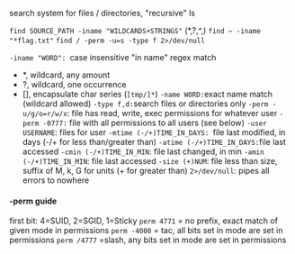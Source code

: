 search system for files / directories, "recursive" ls

`find SOURCE_PATH -iname "WILDCARDS+STRINGS"` (\*,?,^,)
`find ~ -iname "*flag.txt"`
`find / -perm -u=s -type f 2>/dev/null`

`-iname "WORD": `case insensitive "in name" regex match
- \*, wildcard, any amount
- ?,  wildcard, one occurrence
- [], encapsulate char series (`[tmp/]*`)
`-name WORD:`exact name match (wildcard allowed)
`-type f,d:`search files or directories only
`-perm -u/g/o=r/w/x`: file has read, write, exec permissions for whatever user
`-perm -0777:` file with all permissions to all users (see below)
`-user USERNAME`: files for user
`-mtime (-/+)TIME_IN_DAYS: `file last modified, in days (-/+ for less than/greater than)
`-atime (-/+)TIME_IN_DAYS:`file last accessed
`-cmin (-/+)TIME_IN_MIN`: file last changed, in min
`-amin (-/+)TIME_IN_MIN`: file last accessed
`-size (+)NUM`: file less than size, suffix of M, k, G for units (+ for greater than)
`2>/dev/null`: pipes all errors to nowhere

#### -perm guide
first bit: 4=SUID, 2=SGID, 1=Sticky
`perm 4771` = no prefix, exact match of given mode in permissions
`perm -4000` = tac, all bits set in mode are set in permissions
`perm /4777` =slash, any bits set in mode are set in permissions